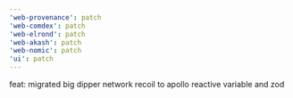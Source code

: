 ```yaml
---
'web-provenance': patch
'web-comdex': patch
'web-elrond': patch
'web-akash': patch
'web-nomic': patch
'ui': patch
---
```


feat: migrated big dipper network recoil to apollo reactive variable and zod
